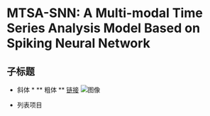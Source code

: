 # MTSA-SNN: A Multi-modal Time Series Analysis Model Based on Spiking Neural Network
## 子标题
* 斜体 *
** 粗体 **
[链接](http://www.example.com)
![图像](http://www.example.com/image.jpg)
- 列表项目

